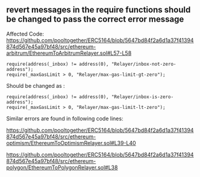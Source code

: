 ## revert messages in the require functions should be changed to pass the correct error message

Affected Code:
https://github.com/pooltogether/ERC5164/blob/5647bd84f2a6d1a37f41394874d567e45a97bf48/src/ethereum-arbitrum/EthereumToArbitrumRelayer.sol#L57-L58

    require(address(_inbox) != address(0), "Relayer/inbox-not-zero-address");
    require(_maxGasLimit > 0, "Relayer/max-gas-limit-gt-zero");

Should be changed as :

    require(address(_inbox) != address(0), "Relayer/inbox-is-zero-address");
    require(_maxGasLimit > 0, "Relayer/max-gas-limit-lt-zero");

Similar errors are found in following code lines:

https://github.com/pooltogether/ERC5164/blob/5647bd84f2a6d1a37f41394874d567e45a97bf48/src/ethereum-optimism/EthereumToOptimismRelayer.sol#L39-L40

https://github.com/pooltogether/ERC5164/blob/5647bd84f2a6d1a37f41394874d567e45a97bf48/src/ethereum-polygon/EthereumToPolygonRelayer.sol#L38


   